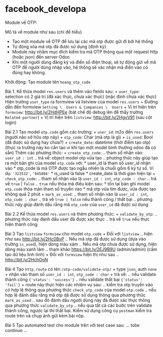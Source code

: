 # facebook_developa

Module về OTP:

Mô tà về module như sau (chỉ để hiểu)
- Tạo một module về OTP để lưu lại các mã otp được gửi đi bởi hệ thống
- Tự động xóa mã otp đã được sử dụng (định kỳ)
- Module này nhằm mục đích kiểm tra mã OTP thông qua một request http (hoặc json) đến server Odoo
- Khi một người dùng đăng ký và điền số điện thoại, sẽ tự động gửi về mã OTP để người dùng nhập vào, hệ thống sẽ xác nhận mã điền vào có đúng hay không.

Khởi động:
Tạo module tên `hoang_otp_code`


Bài 1.
Kế thừa model `res.users` và thêm vào fields sau:
	+ `user_type`: selection có 2 giá trị (đã xác thực, chưa xác thực) (mặc định chưa xác thực)
Hiện trường `user_type` ra formview và listview của model `res.users`
	+ Đường dẫn đến formview `Setting \  Users & Companies \  Users`
	+ Vị trí hiện trên `formview`: http://bit.ly/2HdHPEe (bật chế độ debug lên để thấy trường `Related partner`)
	+ Vị trí hiện trên `listview`: http://bit.ly/2HgyV91 (sau cột login)

Bài 2.1
Tạo model `otp.code` gồm các trường:
	+ `user_id`: m2o đến `res.users` (người nào sở hữu otp này)
	+ `otp_code`: Char (mã otp là gì)
	+ `is_used`: Bool (đã được sử dụng hay chưa?)
	+ `create_date`: datetime (thời điểm tạo otp) (thực ra trường này ko cần tạo vì khi tạo một model bình thường odoo đã có sẵn)
Thêm các phương thức:
	+ `create_otp_code`: 
		.. tham số nhận vào: `user_id : int`
		.. trả về: object model otp vừa tạo
		.. phương thức này giúp tạo ra một bản ghi của model `otp.code` với:
			* user_id là tham số user_id nhận vào
			* otp_code là mã OTP được tạo ngẫu nhiên là chuỗi gồm 6 ký tự số. Ví dụ: `'323532'`, `'945804'`
			* is_used là false
			* create_date là thời gian hiện tại
	+ `check_otp_code`:
		.. tham số nhận vào là `user_id : int`, `otp_code : char`
		.. trả về `true` | `false`
		.. `true` nếu thỏa mã điều kiện sau:
			* tồn tại bản ghi model `otp.code` thỏa mãn tham số truyền vào
			* mã otp vừa tìm được, vừa được tạo không quá 2 phút
	+ `mark_as_used`:
		.. tham số nhận vào là `user_id : int`, `otp_code : char`
		.. trả về `true | false` nếu thành công / thất bại
		.. phương thức này giúp đánh dấu rằng mã `otp_code` của `user_id` đã được sử dụng

Bài 2.2
Kế thừa model `res.users` và thêm phương thức:
	+ `validate_by_otp`:
		.. phương thức này đánh dấu user đã được xác thực
		.. trả về `true` nếu thực hiện thành công

Bài 3
Tạo `listview` `formview` cho model `otp.code`
	+ Đối với `listview`
		.. hiện như sau http://bit.ly/2Hc0BvP
		.. Nếu mã otp đã được sử dụng (dựa vào trường `is_used`), hiện dòng màu xám
		.. Nếu mã otp chưa được sử dụng, hiện dòng màu xanh làm 
		.. tham khảo https://bit.ly/2EJ9B9U (admin/admin) (cấm tạo dữ liệu linh tinh)
	+ Đối với `formview` hiện thị như sau
		.. http://bit.ly/2HchOoN


Bài 4
Tạo `http.route` có tên `/otp-code/validete-otp/`
	+ type `json`, auth `none`
	+ nhận vào tham số `user_id : int`, `otp_code : char`
	+ trả về: 
		.. nếu validate thành công `{'status': 'success'}`
		.. nếu validate thất bại `{'status': 'fail'}`
	+ route này thực hiện các nhiệm vụ sau:
		.. kiểm tra otp truyền vào có hợp lệ thông qua phương thức `check_otp_code` của model `otp.code`
		.. nếu hợp lệ đánh dấu rằng mã otp dã được sử dụng thông qua phương thức `mark_as_used`
		.. sau đó đánh dấu người dùng này đã được xác thực thông qua phương thức `validate_by_otp`
		.. nếu qua tất cả các bước trên validate thành công, ngược lại thì thất bại.
Kiểm sử dụng công cụ `postman` kiểm tra route trên và chụp ảnh gửi kèm bài nộp.

Bài 5
Tạo automated test cho module trên với test case sau:
	... tobe continue ...


